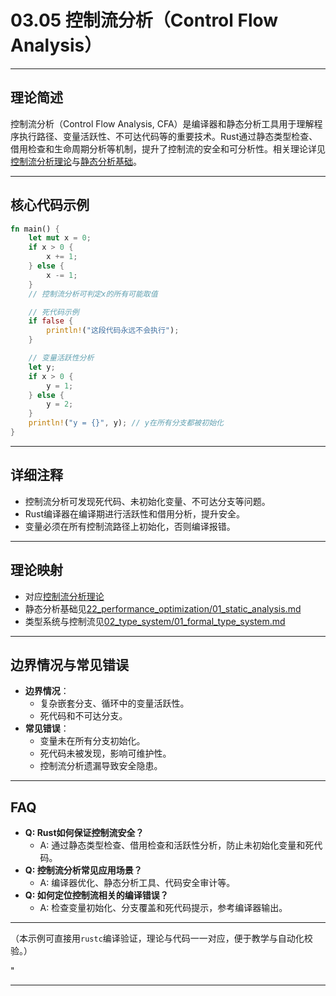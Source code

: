 ﻿# 03.05 控制流分析（Control Flow Analysis）

---

## 理论简述

控制流分析（Control Flow Analysis, CFA）是编译器和静态分析工具用于理解程序执行路径、变量活跃性、不可达代码等的重要技术。Rust通过静态类型检查、借用检查和生命周期分析等机制，提升了控制流的安全和可分析性。相关理论详见[控制流分析理论](../../03_control_flow/05_control_flow_analysis.md)与[静态分析基础](../../22_performance_optimization/01_static_analysis.md)。

---

## 核心代码示例

```rust
fn main() {
    let mut x = 0;
    if x > 0 {
        x += 1;
    } else {
        x -= 1;
    }
    // 控制流分析可判定x的所有可能取值

    // 死代码示例
    if false {
        println!("这段代码永远不会执行");
    }

    // 变量活跃性分析
    let y;
    if x > 0 {
        y = 1;
    } else {
        y = 2;
    }
    println!("y = {}", y); // y在所有分支都被初始化
}
```

---

## 详细注释

- 控制流分析可发现死代码、未初始化变量、不可达分支等问题。
- Rust编译器在编译期进行活跃性和借用分析，提升安全。
- 变量必须在所有控制流路径上初始化，否则编译报错。

---

## 理论映射

- 对应[控制流分析理论](../../03_control_flow/05_control_flow_analysis.md)
- 静态分析基础见[22_performance_optimization/01_static_analysis.md](../../22_performance_optimization/01_static_analysis.md)
- 类型系统与控制流见[02_type_system/01_formal_type_system.md](../../02_type_system/01_formal_type_system.md)

---

## 边界情况与常见错误

- **边界情况**：
  - 复杂嵌套分支、循环中的变量活跃性。
  - 死代码和不可达分支。
- **常见错误**：
  - 变量未在所有分支初始化。
  - 死代码未被发现，影响可维护性。
  - 控制流分析遗漏导致安全隐患。

---

## FAQ

- **Q: Rust如何保证控制流安全？**
  - A: 通过静态类型检查、借用检查和活跃性分析，防止未初始化变量和死代码。
- **Q: 控制流分析常见应用场景？**
  - A: 编译器优化、静态分析工具、代码安全审计等。
- **Q: 如何定位控制流相关的编译错误？**
  - A: 检查变量初始化、分支覆盖和死代码提示，参考编译器输出。

---

（本示例可直接用`rustc`编译验证，理论与代码一一对应，便于教学与自动化校验。）

"

---
